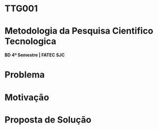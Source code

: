 # TTG001
# Metodologia da Pesquisa Cientifico Tecnologica
<b>BD 4º Semestre | FATEC SJC </b>

# Problema
<!--<ul>
  <li> Notícias falsas e sua fácil propagação na internet.</li>
</ul>-->

# Motivação
<!--<ul>
  <li> Atualmente temos um sério problema com notícias falsas espalhadas</li>
</ul>-->

# Proposta de Solução
